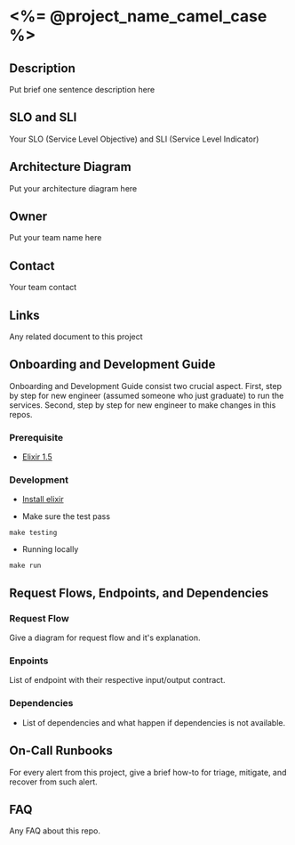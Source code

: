 # <%= @project_name_camel_case %>

## Description

Put brief one sentence description here

## SLO and SLI

Your SLO (Service Level Objective) and SLI (Service Level Indicator)

## Architecture Diagram

Put your architecture diagram here

## Owner

Put your team name here

## Contact

Your team contact

## Links

Any related document to this project

## Onboarding and Development Guide

Onboarding and Development Guide consist two crucial aspect. First, step by step for new engineer (assumed someone who just graduate) to run the services. Second, step by step for new engineer to make changes in this repos.

### Prerequisite

- [Elixir 1.5](https://elixir-lang.org/)

### Development

- [Install elixir](https://elixir-lang.org/install.html)

- Make sure the test pass

```
make testing
```

- Running locally

```
make run
```

## Request Flows, Endpoints, and Dependencies
### Request Flow

Give a diagram for request flow and it's explanation.

### Enpoints

List of endpoint with their respective input/output contract.

### Dependencies

- List of dependencies and what happen if dependencies is not available.

## On-Call Runbooks

For every alert from this project, give a brief how-to for triage, mitigate, and recover from such alert.

## FAQ

Any FAQ about this repo.

